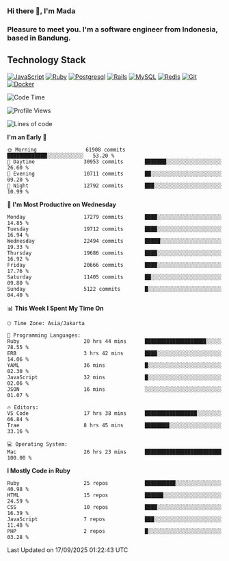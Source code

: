 ### Hi there 👋, I'm Mada
### Pleasure to meet you. I'm a software engineer from Indonesia, based in Bandung.

## Technology Stack

[![JavaScript](https://img.shields.io/badge/-JavaScript-%23F7DF1C?style=flat-square&logo=javascript&logoColor=000000&labelColor=%23F7DF1C&color=%23FFCE5A)](https://www.javascript.com/)
[![Ruby](https://img.shields.io/badge/Ruby-CC342D?style=flat-square&logo=ruby&logoColor=white)](https://www.ruby-lang.org/en/)
[![Postgresql](https://img.shields.io/badge/PostgreSQL-316192?style=flat-square&logo=postgresql&logoColor=ffffff)](https://www.postgresql.org/)
[![Rails](https://img.shields.io/badge/Ruby_on_Rails-CC0000?style=flat-square&logo=ruby-on-rails&logoColor=white)](https://rubyonrails.org/)
[![MySQL](https://img.shields.io/badge/-MySQL-4479A1?style=flat-square&logo=MySQL&logoColor=ffffff)](https://www.mysql.com/)
[![Redis](https://img.shields.io/badge/-Redis-DC382D?style=flat-square&logo=Redis&logoColor=ffffff)](https://redis.io/)
[![Git](https://img.shields.io/badge/-Git-%23F05032?style=flat-square&logo=git&logoColor=%23ffffff)](https://git-scm.com/)
[![Docker](https://img.shields.io/badge/-Docker-2496ED?style=flat-square&logo=docker&logoColor=ffffff)](https://www.docker.com/)
<!--
**madaarya/madaarya** is a ✨ _special_ ✨ repository because its `README.md` (this file) appears on your GitHub profile.

Here are some ideas to get you started:

- 🔭 I’m currently working on ...
- 🌱 I’m currently learning ...
- 👯 I’m looking to collaborate on ...
- 🤔 I’m looking for help with ...
- 💬 Ask me about ...
- 📫 How to reach me: ...
- 😄 Pronouns: ...
- ⚡ Fun fact: ...
-->
<!--START_SECTION:waka-->
![Code Time](http://img.shields.io/badge/Code%20Time-7%2C719%20hrs%2028%20mins-blue)

![Profile Views](http://img.shields.io/badge/Profile%20Views-0-blue)

![Lines of code](https://img.shields.io/badge/From%20Hello%20World%20I%27ve%20Written-53.3%20million%20lines%20of%20code-blue)

**I'm an Early 🐤** 

```text
🌞 Morning                61908 commits       █████████████░░░░░░░░░░░░   53.20 % 
🌆 Daytime                30953 commits       ███████░░░░░░░░░░░░░░░░░░   26.60 % 
🌃 Evening                10711 commits       ██░░░░░░░░░░░░░░░░░░░░░░░   09.20 % 
🌙 Night                  12792 commits       ███░░░░░░░░░░░░░░░░░░░░░░   10.99 % 
```
📅 **I'm Most Productive on Wednesday** 

```text
Monday                   17279 commits       ████░░░░░░░░░░░░░░░░░░░░░   14.85 % 
Tuesday                  19712 commits       ████░░░░░░░░░░░░░░░░░░░░░   16.94 % 
Wednesday                22494 commits       █████░░░░░░░░░░░░░░░░░░░░   19.33 % 
Thursday                 19686 commits       ████░░░░░░░░░░░░░░░░░░░░░   16.92 % 
Friday                   20666 commits       ████░░░░░░░░░░░░░░░░░░░░░   17.76 % 
Saturday                 11405 commits       ██░░░░░░░░░░░░░░░░░░░░░░░   09.80 % 
Sunday                   5122 commits        █░░░░░░░░░░░░░░░░░░░░░░░░   04.40 % 
```


📊 **This Week I Spent My Time On** 

```text
🕑︎ Time Zone: Asia/Jakarta

💬 Programming Languages: 
Ruby                     20 hrs 44 mins      ████████████████████░░░░░   78.55 % 
ERB                      3 hrs 42 mins       ████░░░░░░░░░░░░░░░░░░░░░   14.06 % 
YAML                     36 mins             █░░░░░░░░░░░░░░░░░░░░░░░░   02.30 % 
JavaScript               32 mins             █░░░░░░░░░░░░░░░░░░░░░░░░   02.06 % 
JSON                     16 mins             ░░░░░░░░░░░░░░░░░░░░░░░░░   01.07 % 

🔥 Editors: 
VS Code                  17 hrs 38 mins      █████████████████░░░░░░░░   66.84 % 
Trae                     8 hrs 45 mins       ████████░░░░░░░░░░░░░░░░░   33.16 % 

💻 Operating System: 
Mac                      26 hrs 23 mins      █████████████████████████   100.00 % 
```

**I Mostly Code in Ruby** 

```text
Ruby                     25 repos            ██████████░░░░░░░░░░░░░░░   40.98 % 
HTML                     15 repos            ██████░░░░░░░░░░░░░░░░░░░   24.59 % 
CSS                      10 repos            ████░░░░░░░░░░░░░░░░░░░░░   16.39 % 
JavaScript               7 repos             ███░░░░░░░░░░░░░░░░░░░░░░   11.48 % 
PHP                      2 repos             █░░░░░░░░░░░░░░░░░░░░░░░░   03.28 % 
```




 Last Updated on 17/09/2025 01:22:43 UTC
<!--END_SECTION:waka-->
